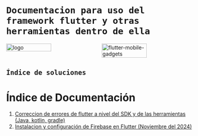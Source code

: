 # `Documentacion para uso del framework flutter y otras herramientas dentro de ella`

<div style="display: flex; justify-content: space-between;">
    <img src="https://github.com/user-attachments/assets/a4fe2524-9129-4472-809b-641f99efd542" alt="logo" width="49%" />
    <img src="https://github.com/user-attachments/assets/633dac7d-54a6-4760-8d20-697a4eef7d1c" alt="flutter-mobile-gadgets" width="49%" />
</div>

## `Índice de soluciones`

# Índice de Documentación

1. [Correccion de errores de flutter a nivel del SDK y de las herramientas (Java, kotlin, gradle)](docs/installation_guide.md)
2. [Instalacion y configuración de Firebase en Flutter (Noviembre del 2024)](doc/Firebase's-Integrations-v07.11.2024.md)
